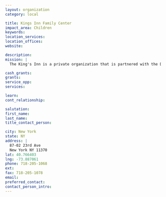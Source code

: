 ```yaml
---
layout: organization
category: local

title: Kings Inn Family Center
impact_area: Children
keywords: 
location_services: 
location_offices: 
website: 

description: 
mission: |
  The King's Inn is a private organization that is partnered with the Department of Homelessness and the Department of Education. The DOH runs the family center. They provide temporary housing and resources for families that have been displaced in times of crises. The Department of Education has workers that act as liaisons between the families and the schools. They make sure students who are living at the shelter are attending classes and staying on track academically.

cash_grants: 
grants: 
service_opp: 
services: 

learn: 
cont_relationship: 

salutation: 
first_name: 
last_name: 
title_contact_person: 

city: New York
state: NY
address: |
  87-02 23rd Ave  
  New York NY 11370
lat: 40.766403
lng: -73.887061
phone: 718-205-1068
ext: 
fax: 718-205-1078
email: 
preferred_contact: 
contact_person_intro: 
---
```

